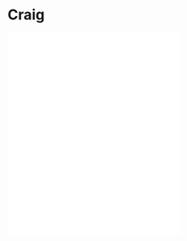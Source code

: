 # Craig 
<img align="left" height="200" src="https://github.com/Suff99/github-stats/blob/master/generated/overview.svg">
<img align="left" height="200" src="https://github.com/Suff99/github-stats/blob/master/generated/languages.svg">


